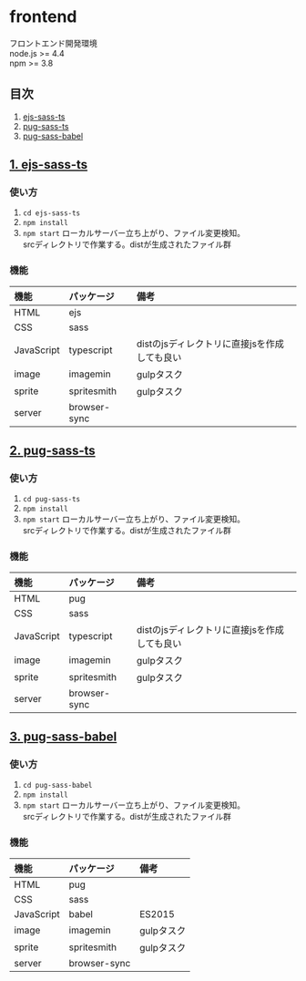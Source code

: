 # frontend
フロントエンド開発環境  
node.js >= 4.4  
npm >= 3.8
## 目次
1. [ejs-sass-ts](#section01)
2. [pug-sass-ts](#section02)
3. [pug-sass-babel](#section03)

<a id="section01"></a>
## <a href="#section01">1. ejs-sass-ts</a>
### 使い方
1. `cd ejs-sass-ts`
2. `npm install`
3. `npm start` ローカルサーバー立ち上がり、ファイル変更検知。  
srcディレクトリで作業する。distが生成されたファイル群

### 機能
|    機能     |   パッケージ   |     備考     |
|:-----------|:-------------|:------------|
| HTML       | ejs          |              |
| CSS        | sass         |              |
| JavaScript | typescript   | distのjsディレクトリに直接jsを作成しても良い |
| image      | imagemin     | gulpタスク         |
| sprite     | spritesmith  | gulpタスク             |
| server     | browser-sync |              |

<a id="section02"></a>
## <a href="#section02">2. pug-sass-ts</a>
### 使い方
1. `cd pug-sass-ts`
2. `npm install`
3. `npm start` ローカルサーバー立ち上がり、ファイル変更検知。  
srcディレクトリで作業する。distが生成されたファイル群

### 機能
|    機能     |   パッケージ   |     備考     |
|:-----------|:-------------|:------------|
| HTML       | pug          |              |
| CSS        | sass         |              |
| JavaScript | typescript   | distのjsディレクトリに直接jsを作成しても良い |
| image      | imagemin     | gulpタスク         |
| sprite     | spritesmith  | gulpタスク             |
| server     | browser-sync |              |

<a id="section03"></a>
## <a href="#section03">3. pug-sass-babel</a>
### 使い方
1. `cd pug-sass-babel`
2. `npm install`
3. `npm start` ローカルサーバー立ち上がり、ファイル変更検知。  
srcディレクトリで作業する。distが生成されたファイル群

### 機能
|    機能     |   パッケージ   |     備考     |
|:-----------|:-------------|:------------|
| HTML       | pug          |              |
| CSS        | sass         |              |
| JavaScript | babel   | ES2015 |
| image      | imagemin     | gulpタスク         |
| sprite     | spritesmith  | gulpタスク             |
| server     | browser-sync |              |
